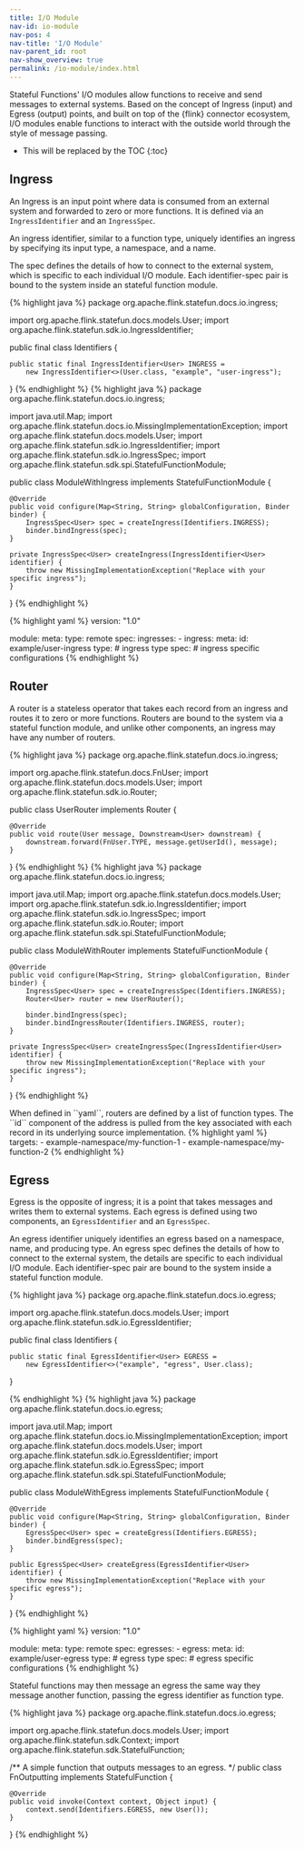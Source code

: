 ```yaml
---
title: I/O Module 
nav-id: io-module
nav-pos: 4
nav-title: 'I/O Module'
nav-parent_id: root
nav-show_overview: true 
permalink: /io-module/index.html
---
```

<!--
Licensed to the Apache Software Foundation (ASF) under one
or more contributor license agreements.  See the NOTICE file
distributed with this work for additional information
regarding copyright ownership.  The ASF licenses this file
to you under the Apache License, Version 2.0 (the
"License"); you may not use this file except in compliance
with the License.  You may obtain a copy of the License at

  http://www.apache.org/licenses/LICENSE-2.0

Unless required by applicable law or agreed to in writing,
software distributed under the License is distributed on an
"AS IS" BASIS, WITHOUT WARRANTIES OR CONDITIONS OF ANY
KIND, either express or implied.  See the License for the
specific language governing permissions and limitations
under the License.
-->

Stateful Functions' I/O modules allow functions to receive and send messages to external systems.
Based on the concept of Ingress (input) and Egress (output) points, and built on top of the {flink} connector ecosystem, I/O modules enable functions to interact with the outside world through the style of message passing.

* This will be replaced by the TOC
{:toc}

## Ingress

An Ingress is an input point where data is consumed from an external system and forwarded to zero or more functions.
It is defined via an ``IngressIdentifier`` and an ``IngressSpec``.

An ingress identifier, similar to a function type, uniquely identifies an ingress by specifying its input type, a namespace, and a name.

The spec defines the details of how to connect to the external system, which is specific to each individual I/O module. Each identifier-spec pair is bound to the system inside an stateful function module.

<div class="codetabs" markdown="1">
<div data-lang="java" markdown="1">
{% highlight java %}
package org.apache.flink.statefun.docs.io.ingress;

import org.apache.flink.statefun.docs.models.User;
import org.apache.flink.statefun.sdk.io.IngressIdentifier;

public final class Identifiers {

    public static final IngressIdentifier<User> INGRESS =
        new IngressIdentifier<>(User.class, "example", "user-ingress");
}
{% endhighlight %}
{% highlight java %}
package org.apache.flink.statefun.docs.io.ingress;

import java.util.Map;
import org.apache.flink.statefun.docs.io.MissingImplementationException;
import org.apache.flink.statefun.docs.models.User;
import org.apache.flink.statefun.sdk.io.IngressIdentifier;
import org.apache.flink.statefun.sdk.io.IngressSpec;
import org.apache.flink.statefun.sdk.spi.StatefulFunctionModule;

public class ModuleWithIngress implements StatefulFunctionModule {

    @Override
    public void configure(Map<String, String> globalConfiguration, Binder binder) {
        IngressSpec<User> spec = createIngress(Identifiers.INGRESS);
        binder.bindIngress(spec);
    }

    private IngressSpec<User> createIngress(IngressIdentifier<User> identifier) {
        throw new MissingImplementationException("Replace with your specific ingress");
    }
}
{% endhighlight %}
</div>
<div data-lang="yaml" markdown="1">
{% highlight yaml %}
version: "1.0"

module:
     meta:
         type: remote
     spec:
         ingresses:
           - ingress:
               meta:
                 id: example/user-ingress
                 type: # ingress type
               spec: # ingress specific configurations
{% endhighlight %}
</div>
</div>

## Router

A router is a stateless operator that takes each record from an ingress and routes it to zero or more functions.
Routers are bound to the system via a stateful function module, and unlike other components, an ingress may have any number of routers.

<div class="codetabs" markdown="1">
<div data-lang="java" markdown="1">
{% highlight java %}
package org.apache.flink.statefun.docs.io.ingress;

import org.apache.flink.statefun.docs.FnUser;
import org.apache.flink.statefun.docs.models.User;
import org.apache.flink.statefun.sdk.io.Router;

public class UserRouter implements Router<User> {

    @Override
    public void route(User message, Downstream<User> downstream) {
        downstream.forward(FnUser.TYPE, message.getUserId(), message);
    }
}
{% endhighlight %}
{% highlight java %}
package org.apache.flink.statefun.docs.io.ingress;

import java.util.Map;
import org.apache.flink.statefun.docs.models.User;
import org.apache.flink.statefun.sdk.io.IngressIdentifier;
import org.apache.flink.statefun.sdk.io.IngressSpec;
import org.apache.flink.statefun.sdk.io.Router;
import org.apache.flink.statefun.sdk.spi.StatefulFunctionModule;

public class ModuleWithRouter implements StatefulFunctionModule {

    @Override
    public void configure(Map<String, String> globalConfiguration, Binder binder) {
        IngressSpec<User> spec = createIngressSpec(Identifiers.INGRESS);
        Router<User> router = new UserRouter();

        binder.bindIngress(spec);
        binder.bindIngressRouter(Identifiers.INGRESS, router);
    }

    private IngressSpec<User> createIngressSpec(IngressIdentifier<User> identifier) {
        throw new MissingImplementationException("Replace with your specific ingress");
    }
}
{% endhighlight %}
</div>
<div data-lang="yaml" markdown="1">
When defined in ``yaml``, routers are defined by a list of function types.
The ``id`` component of the address is pulled from the key associated with each record in its underlying source implementation.
{% highlight yaml %}
targets:
    - example-namespace/my-function-1
    - example-namespace/my-function-2
{% endhighlight %}
</div>
</div>

## Egress

Egress is the opposite of ingress; it is a point that takes messages and writes them to external systems.
Each egress is defined using two components, an ``EgressIdentifier`` and an ``EgressSpec``.

An egress identifier uniquely identifies an egress based on a namespace, name, and producing type.
An egress spec defines the details of how to connect to the external system, the details are specific to each individual I/O module.
Each identifier-spec pair are bound to the system inside a stateful function module.

<div class="codetabs" markdown="1">
<div data-lang="java" markdown="1">
{% highlight java %}
package org.apache.flink.statefun.docs.io.egress;

import org.apache.flink.statefun.docs.models.User;
import org.apache.flink.statefun.sdk.io.EgressIdentifier;

public final class Identifiers {

    public static final EgressIdentifier<User> EGRESS =
        new EgressIdentifier<>("example", "egress", User.class);
}

{% endhighlight %}
{% highlight java %}
package org.apache.flink.statefun.docs.io.egress;

import java.util.Map;
import org.apache.flink.statefun.docs.io.MissingImplementationException;
import org.apache.flink.statefun.docs.models.User;
import org.apache.flink.statefun.sdk.io.EgressIdentifier;
import org.apache.flink.statefun.sdk.io.EgressSpec;
import org.apache.flink.statefun.sdk.spi.StatefulFunctionModule;

public class ModuleWithEgress implements StatefulFunctionModule {

    @Override
    public void configure(Map<String, String> globalConfiguration, Binder binder) {
        EgressSpec<User> spec = createEgress(Identifiers.EGRESS);
        binder.bindEgress(spec);
    }

    public EgressSpec<User> createEgress(EgressIdentifier<User> identifier) {
        throw new MissingImplementationException("Replace with your specific egress");
    }
}
{% endhighlight %}
</div>
<div data-lang="yaml" markdown="1">
{% highlight yaml %}
version: "1.0"

module:
    meta:
        type: remote
    spec:
        egresses:
          - egress:
              meta:
                id: example/user-egress
                type: # egress type
              spec: # egress specific configurations
{% endhighlight %}
</div>
</div>

Stateful functions may then message an egress the same way they message another function, passing the egress identifier as function type.

{% highlight java %}
package org.apache.flink.statefun.docs.io.egress;

import org.apache.flink.statefun.docs.models.User;
import org.apache.flink.statefun.sdk.Context;
import org.apache.flink.statefun.sdk.StatefulFunction;

/** A simple function that outputs messages to an egress. */
public class FnOutputting implements StatefulFunction {

    @Override
    public void invoke(Context context, Object input) {
        context.send(Identifiers.EGRESS, new User());
    }
}
{% endhighlight %}